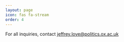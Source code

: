 ```yaml
---
layout: page
icon: fas fa-stream
order: 4
---
```


For all inquiries, contact [jeffrey.love@politics.ox.ac.uk](mailto:jeffrey.love@politics.ox.ac.uk)